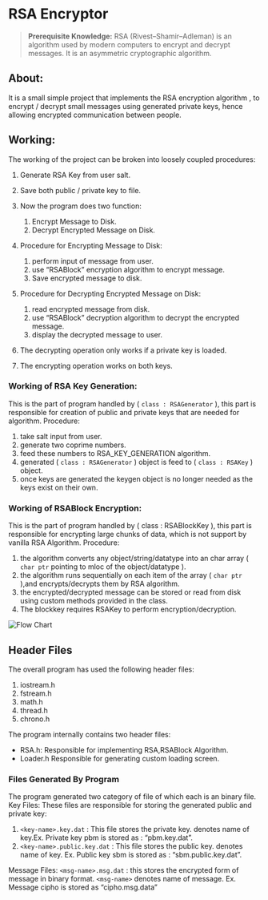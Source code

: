 # RSA Encryptor

> **Prerequisite Knowledge:**
> RSA (Rivest–Shamir–Adleman) is an algorithm used by modern
> computers to encrypt and decrypt messages. It is an asymmetric
> cryptographic algorithm.
## About:
It is a small simple project that implements the RSA encryption algorithm , to encrypt / decrypt small messages using generated private keys, hence allowing encrypted communication between people.
## Working:
The working of the project can be broken into loosely coupled
procedures:
1. Generate RSA Key from user salt.
2. Save both public / private key to file.
3. Now the program does two function:

    1.   Encrypt Message to Disk.
    2.   Decrypt Encrypted Message on Disk.
   
4. Procedure for Encrypting Message to Disk:
    1.  perform input of message from user.
    2.  use “RSABlock” encryption algorithm to encrypt message.
    3.  Save encrypted message to disk.
5. Procedure for Decrypting Encrypted Message on Disk:
    1.  read encrypted message from disk.
    2.  use “RSABlock” decryption algorithm to decrypt the encrypted message.
    3. display the decrypted message to user.
6. The decrypting operation only works if a private key is loaded.
7. The encrypting operation works on both keys.

### Working of RSA Key Generation:
This is the part of program handled by ( `class : RSAGenerator` ), this
part is responsible for creation of public and private keys that are
needed for algorithm.
Procedure:
1. take salt input from user.
2. generate two coprime numbers.
3. feed these numbers to RSA_KEY_GENERATION algorithm.
4. generated ( `class : RSAGenerator` ) object is feed to ( `class : RSAKey` )
object.
5. once keys are generated the keygen object is no longer
needed as the keys exist on their own.

### Working of RSABlock Encryption:
This is the part of program handled by ( class : RSABlockKey ), this
part is responsible for encrypting large chunks of data, which is
not support by vanilla RSA Algorithm.
Procedure:
1. the algorithm converts any object/string/datatype into an char
array ( `char ptr` pointing to mloc of the object/datatype ).
2. the algorithm runs sequentially on each item of the array ( `char
ptr` ),and encrypts/decrypts them by RSA algorithm.
3. the encrypted/decrypted message can be stored or read from
disk using custom methods provided in the class.
4. The blockkey requires RSAKey to perform
encryption/decryption.

![Flow Chart](https://i.ibb.co/bRVyqBL/Screenshot-2021-09-28-at-9-59-14-PM.png )

## Header Files
The overall program has used the following header files:
1. iostream.h
2. fstream.h
3. math.h
4. thread.h
5. chrono.h

The program internally contains two header files:
* RSA.h:
Responsible for implementing RSA,RSABlock Algorithm.
* Loader.h
Responsible for generating custom loading screen.

### Files Generated By Program

The program generated two category of file of which each is an
binary file.
Key Files:
These files are responsible for storing the generated public and
private key:
1. `<key-name>.key.dat` :
This file stores the private key.<key-name> denotes name of key.Ex.
Private key pbm is stored as : “pbm.key.dat”.
2. `<key-name>.public.key.dat` :
This file stores the public key. <key-name> denotes name of key.
Ex. Public key sbm is stored as : “sbm.public.key.dat”.

Message Files:
`<msg-name>.msg.dat` : this stores the encrypted form of message in
binary format. `<msg-name>` denotes name of message.
Ex. Message cipho is stored as “cipho.msg.data”
